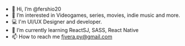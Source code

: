 - 👋 Hi, I’m @fershio20
- 👀 I’m interested in Videogames, series, movies, indie music and more.
- 💻 I'm UI/UX Designer and developer.
- 🌱 I’m currently learning ReactSJ, SASS, React Native
- 📫 How to reach me fjvera.py@gmail.com

<!---
fershio20/fershio20 is a ✨ special ✨ repository because its `README.md` (this file) appears on your GitHub profile.
You can click the Preview link to take a look at your changes.
--->
